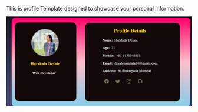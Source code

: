 This is profile Template designed to showcase your personal information.


![image alt](https://github.com/harshaladesale/Profile/blob/main/Screenshot%202024-12-16%20093859.png?raw=true)
